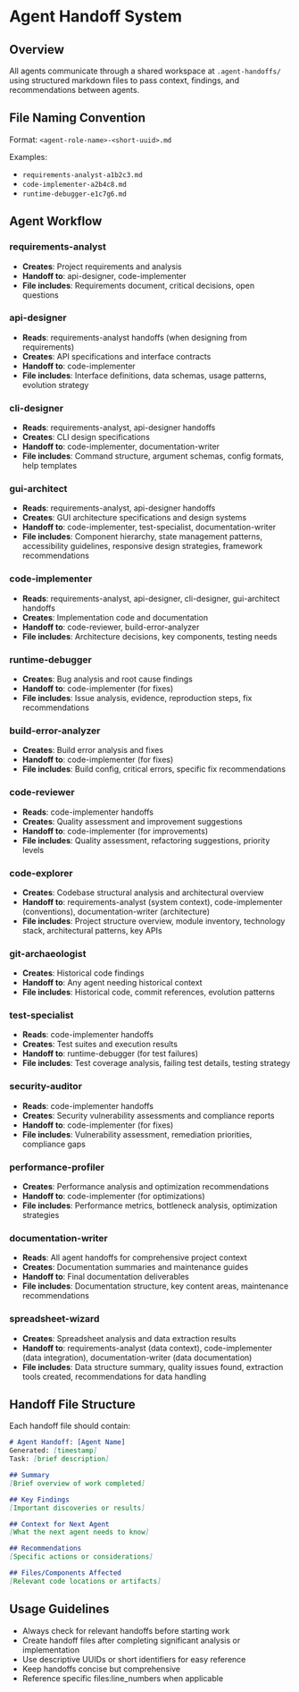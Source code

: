 # Agent Handoff System

## Overview
All agents communicate through a shared workspace at `.agent-handoffs/` using structured markdown files to pass context, findings, and recommendations between agents.

## File Naming Convention
Format: `<agent-role-name>-<short-uuid>.md`

Examples:
- `requirements-analyst-a1b2c3.md`
- `code-implementer-a2b4c8.md`
- `runtime-debugger-e1c7g6.md`

## Agent Workflow

### requirements-analyst
- **Creates**: Project requirements and analysis
- **Handoff to**: api-designer, code-implementer
- **File includes**: Requirements document, critical decisions, open questions

### api-designer
- **Reads**: requirements-analyst handoffs (when designing from requirements)
- **Creates**: API specifications and interface contracts
- **Handoff to**: code-implementer
- **File includes**: Interface definitions, data schemas, usage patterns, evolution strategy

### cli-designer
- **Reads**: requirements-analyst, api-designer handoffs
- **Creates**: CLI design specifications
- **Handoff to**: code-implementer, documentation-writer
- **File includes**: Command structure, argument schemas, config formats, help templates

### gui-architect
- **Reads**: requirements-analyst, api-designer handoffs
- **Creates**: GUI architecture specifications and design systems
- **Handoff to**: code-implementer, test-specialist, documentation-writer
- **File includes**: Component hierarchy, state management patterns, accessibility guidelines, responsive design strategies, framework recommendations

### code-implementer
- **Reads**: requirements-analyst, api-designer, cli-designer, gui-architect handoffs
- **Creates**: Implementation code and documentation
- **Handoff to**: code-reviewer, build-error-analyzer
- **File includes**: Architecture decisions, key components, testing needs

### runtime-debugger
- **Creates**: Bug analysis and root cause findings
- **Handoff to**: code-implementer (for fixes)
- **File includes**: Issue analysis, evidence, reproduction steps, fix recommendations

### build-error-analyzer
- **Creates**: Build error analysis and fixes
- **Handoff to**: code-implementer (for fixes)
- **File includes**: Build config, critical errors, specific fix recommendations

### code-reviewer
- **Reads**: code-implementer handoffs
- **Creates**: Quality assessment and improvement suggestions
- **Handoff to**: code-implementer (for improvements)
- **File includes**: Quality assessment, refactoring suggestions, priority levels

### code-explorer
- **Creates**: Codebase structural analysis and architectural overview
- **Handoff to**: requirements-analyst (system context), code-implementer (conventions), documentation-writer (architecture)
- **File includes**: Project structure overview, module inventory, technology stack, architectural patterns, key APIs

### git-archaeologist
- **Creates**: Historical code findings
- **Handoff to**: Any agent needing historical context
- **File includes**: Historical code, commit references, evolution patterns

### test-specialist
- **Reads**: code-implementer handoffs
- **Creates**: Test suites and execution results
- **Handoff to**: runtime-debugger (for test failures)
- **File includes**: Test coverage analysis, failing test details, testing strategy

### security-auditor
- **Reads**: code-implementer handoffs
- **Creates**: Security vulnerability assessments and compliance reports
- **Handoff to**: code-implementer (for fixes)
- **File includes**: Vulnerability assessment, remediation priorities, compliance gaps

### performance-profiler
- **Creates**: Performance analysis and optimization recommendations
- **Handoff to**: code-implementer (for optimizations)
- **File includes**: Performance metrics, bottleneck analysis, optimization strategies

### documentation-writer
- **Reads**: All agent handoffs for comprehensive project context
- **Creates**: Documentation summaries and maintenance guides
- **Handoff to**: Final documentation deliverables
- **File includes**: Documentation structure, key content areas, maintenance recommendations

### spreadsheet-wizard
- **Creates**: Spreadsheet analysis and data extraction results
- **Handoff to**: requirements-analyst (data context), code-implementer (data integration), documentation-writer (data documentation)
- **File includes**: Data structure summary, quality issues found, extraction tools created, recommendations for data handling

## Handoff File Structure

Each handoff file should contain:

```markdown
# Agent Handoff: [Agent Name]
Generated: [timestamp]
Task: [brief description]

## Summary
[Brief overview of work completed]

## Key Findings
[Important discoveries or results]

## Context for Next Agent
[What the next agent needs to know]

## Recommendations
[Specific actions or considerations]

## Files/Components Affected
[Relevant code locations or artifacts]
```

## Usage Guidelines
- Always check for relevant handoffs before starting work
- Create handoff files after completing significant analysis or implementation
- Use descriptive UUIDs or short identifiers for easy reference
- Keep handoffs concise but comprehensive
- Reference specific files:line_numbers when applicable